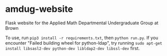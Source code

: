 # amdug-website
Flask website for the Applied Math Departmental Undergraduate Group at Brown

To use, run `pip3 install -r requirements.txt`, then `python run.py`. If you encounter "Failed building wheel for python-ldap", try running `sudo apt-get install libsasl2-dev python-dev libldap2-dev libssl-dev` first.
